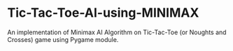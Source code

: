 # Tic-Tac-Toe-AI-using-MINIMAX

An implementation of Minimax AI Algorithm on Tic-Tac-Toe (or Noughts and Crosses) game using Pygame module.

